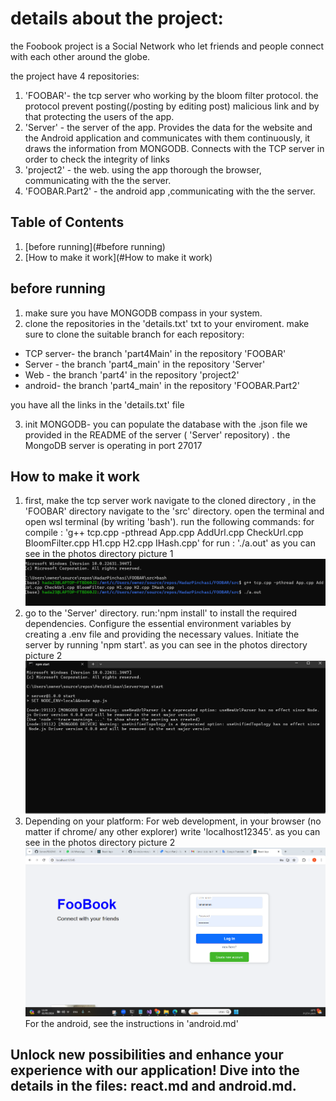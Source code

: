 # details about the project:

the Foobook project is a Social Network who let friends and people connect with each other around the globe. 

the project have 4 repositories:
1. 'FOOBAR'- the tcp server who working by the bloom filter protocol. the protocol prevent posting(/posting by editing post) malicious link and  by that protecting the users of the app.
2. 'Server' - the server of the app. Provides the data for the website and the Android application and communicates with them continuously, it draws the information from MONGODB. Connects with the TCP server in order to check the integrity of links
3. 'project2' - the web. using the app thorough the browser, communicating with the the server.
4. 'FOOBAR.Part2' - the android app ,communicating with the the server.


## Table of Contents
1. [before running](#before running)
2. [How to make it work](#How to make it work) 

## before running
1. make sure you have MONGODB compass in your system.
2. clone the repositories in the 'details.txt' txt to your enviroment.
make sure to clone the suitable branch for each repository:
* TCP server- the branch 'part4Main' in the repository 'FOOBAR'
* Server - the branch 'part4_main' in the repository 'Server'
* Web - the branch 'part4' in the repository 'project2'
* android- the branch 'part4_main' in the repository 'FOOBAR.Part2'

you have all the links in the 'details.txt' file

3. init MONGODB- you can populate the database with the .json file we provided in the README of the server ( 'Server' repository) .
the MongoDB server is operating in port 27017

## How to make it work

1. first, make the tcp server work 
navigate to the cloned directory , in the 'FOOBAR' directory navigate to the 'src' directory. open the terminal and open wsl terminal (by writing 'bash').
run the following commands:
for compile : 'g++ tcp.cpp -pthread App.cpp AddUrl.cpp CheckUrl.cpp BloomFilter.cpp H1.cpp H2.cpp IHash.cpp'
for run : './a.out'
as you can see in the photos directory picture 1
![1](Photos/1.png)
2. go to the 'Server' directory. run:'npm install' to install the required dependencies. Configure the essential environment variables by creating a .env file and providing the necessary values.
Initiate the server by running 'npm start'.
as you can see in the photos directory picture 2
![2](Photos/2.png)
3.  Depending on your platform:
For web development, in your browser (no matter if chrome/ any other explorer) write 'localhost12345'.
as you can see in the photos directory picture 2
![3](Photos/3.png)
For the android, see the instructions in 'android.md'


## Unlock new possibilities and enhance your experience with our application! Dive into the details in the files: react.md and android.md.






